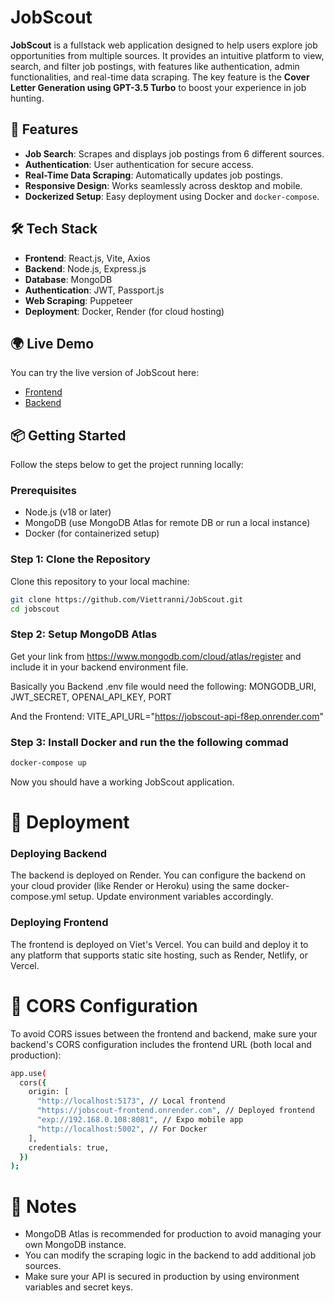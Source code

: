 # JobScout

**JobScout** is a fullstack web application designed to help users explore job opportunities from multiple sources. It provides an intuitive platform to view, search, and filter job postings, with features like authentication, admin functionalities, and real-time data scraping. The key feature is the **Cover Letter Generation using GPT-3.5 Turbo** to boost your experience in job hunting.

## 🚀 Features

- **Job Search**: Scrapes and displays job postings from 6 different sources.
- **Authentication**: User authentication for secure access.
- **Real-Time Data Scraping**: Automatically updates job postings.
- **Responsive Design**: Works seamlessly across desktop and mobile.
- **Dockerized Setup**: Easy deployment using Docker and `docker-compose`.

## 🛠️ Tech Stack

- **Frontend**: React.js, Vite, Axios
- **Backend**: Node.js, Express.js
- **Database**: MongoDB
- **Authentication**: JWT, Passport.js
- **Web Scraping**: Puppeteer
- **Deployment**: Docker, Render (for cloud hosting)

## 🌍 Live Demo

You can try the live version of JobScout here:

- [Frontend](https://jobscout.viettran.fi)
- [Backend](https://jobscout-api-f8ep.onrender.com)

## 📦 Getting Started

Follow the steps below to get the project running locally:

### Prerequisites

- Node.js (v18 or later)
- MongoDB (use MongoDB Atlas for remote DB or run a local instance)
- Docker (for containerized setup)

### Step 1: Clone the Repository

Clone this repository to your local machine:

```bash
git clone https://github.com/Viettranni/JobScout.git
cd jobscout
````

### Step 2: Setup MongoDB Atlas
Get your link from https://www.mongodb.com/cloud/atlas/register and include it in your backend environment file.

Basically you Backend .env file would need the following:
MONGODB_URI,
JWT_SECRET,
OPENAI_API_KEY,
PORT

And the Frontend: 
VITE_API_URL="https://jobscout-api-f8ep.onrender.com"

### Step 3: Install Docker and run the the following commad

```bash
docker-compose up
````

Now you should have a working JobScout application. 

# 🚧 Deployment
### Deploying Backend
The backend is deployed on Render. You can configure the backend on your cloud provider (like Render or Heroku) using the same docker-compose.yml setup. Update environment variables accordingly.

### Deploying Frontend
The frontend is deployed on Viet's Vercel. You can build and deploy it to any platform that supports static site hosting, such as Render, Netlify, or Vercel.

# 🔐 CORS Configuration
To avoid CORS issues between the frontend and backend, make sure your backend's CORS configuration includes the frontend URL (both local and production):

```bash 
app.use(
  cors({
    origin: [
      "http://localhost:5173", // Local frontend
      "https://jobscout-frontend.onrender.com", // Deployed frontend
      "exp://192.168.0.108:8081", // Expo mobile app
      "http://localhost:5002", // For Docker
    ],
    credentials: true,
  })
);
````

# 📝 Notes
- MongoDB Atlas is recommended for production to avoid managing your own MongoDB instance.
- You can modify the scraping logic in the backend to add additional job sources.
- Make sure your API is secured in production by using environment variables and secret keys.
